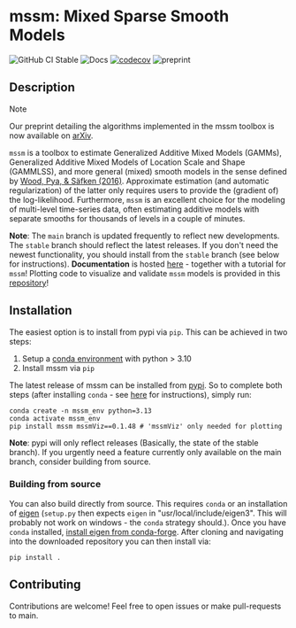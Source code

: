 # mssm: Mixed Sparse Smooth Models

![GitHub CI Stable](https://github.com/jokra1/mssm/actions/workflows/python-package.yml/badge.svg?branch=stable)
![Docs](https://github.com/jokra1/mssm/actions/workflows/documentation.yml/badge.svg?branch=main)
[![codecov](https://codecov.io/gh/JoKra1/mssm/graph/badge.svg?token=B2NZBO4XJ3)](https://codecov.io/gh/JoKra1/mssm)
![preprint](https://img.shields.io/badge/preprint-arXiv%3A2506.13132-orange?link=https%3A%2F%2Farxiv.org%2Fabs%2F2506.13132)

## Description

> [!NOTE]
> Our preprint detailing the algorithms implemented in the mssm toolbox is now available on [arXiv](https://arxiv.org/abs/2506.13132).

``mssm`` is a toolbox to estimate Generalized Additive Mixed Models (GAMMs), Generalized Additive Mixed Models of Location Scale and Shape (GAMMLSS), and more general (mixed) smooth models in the sense defined by [Wood, Pya, & Säfken (2016)](https://doi.org/10.1080/01621459.2016.1180986). Approximate estimation (and automatic regularization) of the latter only requires users to provide the (gradient of) the log-likelihood. Furthermore, ``mssm`` is an excellent choice for the modeling of multi-level time-series data, often estimating additive models with separate smooths for thousands of levels in a couple of minutes.

**Note**: The ``main`` branch is updated frequently to reflect new developments. The ``stable`` branch should reflect the latest releases. If you don't need the newest functionality, you should install from the ``stable`` branch (see below for instructions). **Documentation** is hosted [here](https://jokra1.github.io/mssm/index.html) - together with a tutorial for `mssm`! Plotting code to visualize and validate `mssm` models is provided in this [repository](https://github.com/JoKra1/mssmViz)!

## Installation

The easiest option is to install from pypi via ``pip``. This can be achieved in two steps:

1) Setup a [conda environment](https://docs.conda.io/projects/conda/en/latest/user-guide/tasks/manage-environments.html) with python > 3.10
2) Install mssm via ``pip``

The latest release of mssm can be installed from [pypi](https://pypi.org/project/mssm/#description). So to complete both steps (after installing ``conda`` - see [here](https://docs.conda.io/projects/conda/en/latest/user-guide/getting-started.html) for instructions), simply run:

```
conda create -n mssm_env python=3.13
conda activate mssm_env
pip install mssm mssmViz==0.1.48 # 'mssmViz' only needed for plotting
```

**Note**: pypi will only reflect releases (Basically, the state of the stable branch). If you urgently need a feature currently only available on the main branch, consider building from source.

### Building from source

You can also build directly from source. This requires ``conda`` or an installation of [eigen](https://eigen.tuxfamily.org/index.php?title=Main_Page) (``setup.py`` then expects ``eigen`` in "usr/local/include/eigen3". This will probably not work on windows - the ``conda`` strategy should.). Once you have ``conda`` installed,
[install eigen from conda-forge](https://anaconda.org/conda-forge/eigen). After cloning and navigating into the downloaded repository you can then install via:

```
pip install .
```

## Contributing

Contributions are welcome! Feel free to open issues or make pull-requests to main.
